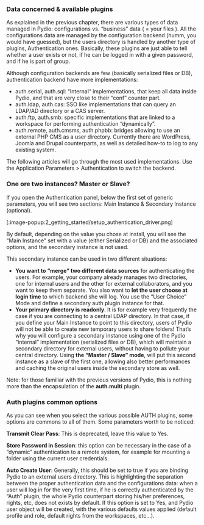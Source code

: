 ### Data concerned & available plugins
As explained in the previous chapter, there are various types of data managed in Pydio: configurations vs. “business” data ( = your files ). All the configurations data are managed by the configuration backend (humm, you would have guessed), but the users directory is handled by another type of plugins, Authentication ones. Basically, these plugins are just able to tell whether a user exists or not, if he can be logged in with a given password, and if he is part of group.

Although configuration backends are few (basically serialized files or DB), authentication backend have more implementations:

+ auth.serial, auth.sql: “Internal“ implementations, that keep all data inside Pydio, and that are very close to their “conf” counter part.
+ auth.ldap, auth.cas: SSO like implementations that can query an LDAP/AD directory or a CAS server.
+ auth.ftp, auth.smb: specific implementations that are linked to a workspace for performing authentication “dynamically”.
+ auth.remote, auth.cmsms, auth.phpbb: bridges allowing to use an external PHP CMS as a user directory. Currently there are WordPress, Joomla and Drupal counterparts, as well as detailed how-to to log to any existing system.

The following articles will go through the most used implementations. Use the Application Parameters > Authentication to switch the backend.

### One ore two instances? Master or Slave?
If you open the Authentication panel, below the first set of generic parameters, you will see two sections: Main Instance & Secondary Instance (optional).

[:image-popup:2_getting_started/setup_authentication_driver.png]

By default, depending on the value you chose at install, you will see the “Main Instance” set with a value (either Serialized or DB) and the associated options, and the secondary instance is not used.

This secondary instance can be used in two different situations:

+ **You want to “merge” two different data sources** for authenticating the users. For example, your company already manages two directories, one for internal users and the other for external collaborators, and you want to keep them separate. You also want to **let the user choose at login time** to which backend she will log. You use the “User Choice” Mode and define a secondary auth plugin instance for that.
+ **Your primary directory is readonly**. It is for example very frequently the case if you are connecting to a central LDAP directory. In that case, if you define your Main Instance to point to this directory, users of Pydio will not be able to create new temporary users to share folders! That’s why you will configure a secondary instance using one of the Pydio “internal” implementation (serialized files or DB), which will maintain a secondary directory for external users, without having to pollute your central directory. Using **the “Master / Slave” mode**, will put this second instance as a slave of the first one, allowing also better performances and caching the original users inside the secondary store as well.

Note: for those familiar with the previous versions of Pydio, this is nothing more than the encapsulation of the **auth.multi** plugin.

### Auth plugins common options
As you can see when you select the various possible AUTH plugins, some options are commons to all of them. Some parameters worth to be noticed:

**Transmit Clear Pass**: This is deprecated, leave this value to Yes.

**Store Password in Session**: this option can be necessary in the case of a “dynamic” authentication to a remote system, for example for mounting a folder using the current user credentials.

**Auto Create User**: Generally, this should be set to true if you are binding Pydio to an external users directory. This is highlighting the separation between the proper authentication data and the configurations data: when a user will log in for the very first time, if he is correctly authenticated by the “Auth” plugin, the whole Pydio counterpart storing his/her preferences, rights, etc, does not exists by default. If this option is set to Yes, and Pydio user object will be created, with the various defaults values applied (default profile and role, default rights from the workspaces, etc…).